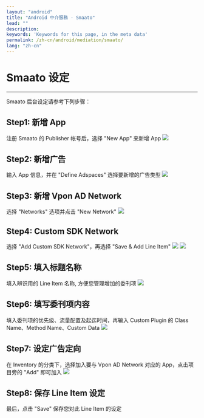 ```yaml
---
layout: "android"
title: "Android 中介服務 - Smaato"
lead: ""
description:
keywords: 'Keywords for this page, in the meta data'
permalink: /zh-cn/android/mediation/smaato/
lang: "zh-cn"
---
```

# Smaato 设定
---
Smaato 后台设定请参考下列步骤：

## Step1: 新增 App
注册 Smaato 的 Publisher 帐号后，选择 "New App" 来新增 App
![][1]

## Step2: 新增广告
输入 App 信息，并在 "Define Adspaces" 选择要新增的广告类型
![][2]

## Step3: 新增 Vpon AD Network
选择 "Networks" 选项并点击 "New Network"
![][3]

## Step4: Custom SDK Network
选择 "Add Custom SDK Network"，再选择 "Save & Add Line Item"
![][4]
![][5]

## Step5: 填入标题名称
填入辨识用的 Line Item 名称, 方便您管理增加的委刊项
![][6]

## Step6: 填写委刊项内容
填入委刊项的优先级、流量配置及起迄时间，再输入 Custom Plugin 的 Class Name、Method Name、Custom Data
![][7]

## Step7: 设定广告定向
在 Inventory 的分类下，选择加入要与 Vpon AD Network 对应的 App，点击项目旁的 "Add" 即可加入
![][8]

## Step8: 保存 Line Item 设定
最后，点击 "Save" 保存您对此 Line Item 的设定


  [1]: {{site.imgurl}}/Smaato_001.png
  [2]: {{site.imgurl}}/Smaato_019.png
  [3]: {{site.imgurl}}/Smaato_003.png
  [4]: {{site.imgurl}}/Smaato_004.png
  [5]: {{site.imgurl}}/Smaato_005.png
  [6]: {{site.imgurl}}/Smaato_006.png
  [7]: {{site.imgurl}}/Smaato_022.png
  [8]: {{site.imgurl}}/Smaato_025.png
